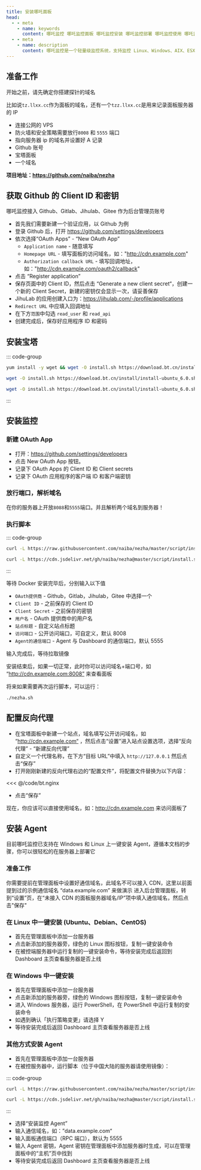 ```yaml
---
title: 安装哪吒面板
head:
  - - meta
    - name: keywords
      content: 哪吒监控 哪吒监控面板 哪吒监控安装 哪吒监控部署 哪吒监控使用 哪吒监控文档 哪吒监控教程
  - - meta
    - name: description
      content: 哪吒监控是一个轻量级监控系统，支持监控 Linux、Windows、AIX、ESXi、KVM、Docker、Ceph、Zabbix、OpenStack、MongoDB、MySQL、Redis、PostgreSQL、Docker、Kubernetes、Docker Swarm、HAProxy、Nginx、Tomcat、Apache 等主流服务器、数据库、中间件、云原生等监控。
---
```


## 准备工作

开始之前，请先确定你搭建探针的域名

比如说`tz.llxx.cc`作为面板的域名，还有一个`tzz.llxx.cc`是用来记录面板服务器的 IP

- 连接公网的 VPS
- 防火墙和安全策略需要放行`8008` 和 `5555` 端口
- 指向服务器 ip 的域名并设置好 A 记录
- Github 账号
- 宝塔面板
- 一个域名

**项目地址：<https://github.com/naiba/nezha>**

## 获取 Github 的 Client ID 和密钥

哪吒监控接入 Github、Gitlab、Jihulab、Gitee 作为后台管理员账号

- 首先我们需要新建一个验证应用，以 Github 为例
- 登录 Github 后，打开 <https://github.com/settings/developers>
- 依次选择“OAuth Apps” - “New OAuth App”
  - `Application name` - 随意填写
  - `Homepage URL` - 填写面板的访问域名，如："<http://cdn.example.com>"
  - `Authorization callback URL` - 填写回调地址，如："<http://cdn.example.com/oauth2/callback>"
- 点击 “Register application”
- 保存页面中的 Client ID，然后点击 “Generate a new client secret“，创建一个新的 Client Secret，新建的密钥仅会显示一次，请妥善保存
- JihuLab 的应用创建入口为：https://jihulab.com/-/profile/applications
- `Redirect URL` 中应填入回调地址
- 在下方`范围`中勾选 `read_user` 和 `read_api`
- 创建完成后，保存好应用程序 ID 和密码

## 安装宝塔

::: code-group

```sh [Centos]
yum install -y wget && wget -O install.sh https://download.bt.cn/install/install_6.0.sh && sh install.sh ed8484bec
```

```sh [Ubuntu/Deepin]
wget -O install.sh https://download.bt.cn/install/install-ubuntu_6.0.sh && sudo bash install.sh ed8484bec
```

```sh [Debian]
wget -O install.sh https://download.bt.cn/install/install-ubuntu_6.0.sh && bash install.sh ed8484bec
```

:::

## 安装监控

### 新建 OAuth App

- 打开：https://github.com/settings/developers
- 点击 New OAuth App 按钮。
- 记录下 OAuth Apps 的 Client ID 和 Client secrets
- 记录下 OAuth 应用程序的客户端 ID 和客户端密钥

### 放行端口，解析域名

在你的服务器上开放`8088`和`5555`端口。并且解析两个域名到服务器！

### 执行脚本

::: code-group

```sh [国外机]
curl -L https://raw.githubusercontent.com/naiba/nezha/master/script/install.sh  -o nezha.sh && chmod +x nezha.sh && sudo ./nezha.sh
```

```sh [国内机]
curl -L https://cdn.jsdelivr.net/gh/naiba/nezha@master/script/install.sh -o nezha.sh && chmod +x nezha.sh && sudo CN=true ./nezha.sh
```

:::

等待 Docker 安装完毕后，分别输入以下值

- `OAuth提供商` - Github，Gitlab，Jihulab，Gitee 中选择一个
- `Client ID` - 之前保存的 Client ID
- `Client Secret` - 之前保存的密钥
- `用户名` - OAuth 提供商中的用户名
- `站点标题` - 自定义站点标题
- `访问端口` - 公开访问端口，可自定义，默认 8008
- `Agent的通信端口` - Agent 与 Dashboard 的通信端口，默认 5555

输入完成后，等待拉取镜像

安装结束后，如果一切正常，此时你可以访问域名+端口号，如 “http://cdn.example.com:8008” 来查看面板

将来如果需要再次运行脚本，可以运行：

```sh
./nezha.sh
```

## 配置反向代理

- 在宝塔面板中新建一个站点，域名填写公开访问域名，如 “http://cdn.example.com“ ，然后点击“设置”进入站点设置选项，选择“反向代理” - “新建反向代理”
- 自定义一个代理名称，在下方“目标 URL”中填入 `http://127.0.0.1` 然后点击“保存”
- 打开刚刚新建的反向代理右边的“配置文件”，将配置文件替换为以下内容：

<<< @/code/bt.nginx

- 点击“保存”

现在，你应该可以直接使用域名，如：http://cdn.example.com 来访问面板了

## 安装 Agent

目前哪吒监控已支持在 Windows 和 Linux 上一键安装 Agent，遵循本文档的步骤，你可以很轻松的在服务器上部署它

### 准备工作

你需要提前在管理面板中设置好通信域名，此域名不可以接入 CDN，这里以前面提到过的示例通信域名 “data.example.com” 来做演示
进入后台管理面板，转到“设置”页，在“未接入 CDN 的面板服务器域名/IP”项中填入通信域名，然后点击"保存"

### 在 Linux 中一键安装 (Ubuntu、Debian、CentOS)

- 首先在管理面板中添加一台服务器
- 点击新添加的服务器旁，绿色的 Linux 图标按钮，复制一键安装命令
- 在被控端服务器中运行复制的一键安装命令，等待安装完成后返回到 Dashboard 主页查看服务器是否上线

### 在 Windows 中一键安装

- 首先在管理面板中添加一台服务器
- 点击新添加的服务器旁，绿色的 Windows 图标按钮，复制一键安装命令
- 进入 Windows 服务器，运行 PowerShell，在 PowerShell 中运行复制的安装命令
- 如遇到确认「执行策略变更」请选择 Y
- 等待安装完成后返回 Dashboard 主页查看服务器是否上线

### 其他方式安装 Agent

- 首先在管理面板中添加一台服务器
- 在被控服务器中，运行脚本（位于中国大陆的服务器请使用镜像）：

::: code-group

```sh [国外机]
curl -L https://raw.githubusercontent.com/naiba/nezha/master/script/install.sh  -o nezha.sh && chmod +x nezha.sh && sudo ./nezha.sh
```

```sh [国内机]
curl -L https://cdn.jsdelivr.net/gh/naiba/nezha@master/script/install.sh -o nezha.sh && chmod +x nezha.sh && sudo CN=true ./nezha.sh
```

:::

- 选择“安装监控 Agent”
- 输入通信域名，如：”data.example.com“
- 输入面板通信端口（RPC 端口），默认为 5555
- 输入 Agent 密钥，Agent 密钥在管理面板中添加服务器时生成，可以在管理面板中的“主机”页中找到
- 等待安装完成后返回 Dashboard 主页查看服务器是否上线
